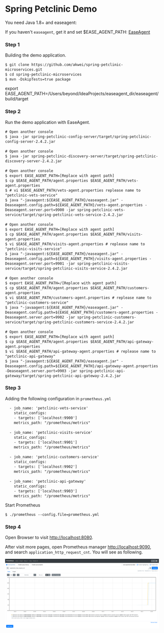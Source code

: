 # Spring Petclinic Demo

You need Java 1.8+ and easeagent:

If you haven't `easeagent`, get it and set $EASE_AGENT_PATH: [EaseAgent](../README.md#get-and-set-environment-variable)

### Step 1
Building the demo application.
```
$ git clone https://github.com/akwei/spring-petclinic-microservices.git
$ cd spring-petclinic-microservices
$ mvn -DskipTests=true package
```

export EASE_AGENT_PATH=/Users/beyond/IdeaProjects/easeagent_dir/easeagent/build/target

### Step 2
Run the demo application with EaseAgent.
```
# Open another console
$ java -jar spring-petclinic-config-server/target/spring-petclinic-config-server-2.4.2.jar

# Open another console
$ java -jar spring-petclinic-discovery-server/target/spring-petclinic-discovery-server-2.4.2.jar

# Open another console
$ export EASE_AGENT_PATH=[Replace with agent path]
$ cp $EASE_AGENT_PATH/agent.properties $EASE_AGENT_PATH/vets-agent.properties
$ # vi $EASE_AGENT_PATH/vets-agent.properties replease name to "petclinic-vets-service"
$ java "-javaagent:${EASE_AGENT_PATH}/easeagent.jar" -Deaseagent.config.path=${EASE_AGENT_PATH}/vets-agent.properties -Deaseagent.server.port=9900 -jar spring-petclinic-vets-service/target/spring-petclinic-vets-service-2.4.2.jar

# Open another console
$ export EASE_AGENT_PATH=[Replace with agent path]
$ cp $EASE_AGENT_PATH/agent.properties $EASE_AGENT_PATH/visits-agent.properties
$ vi $EASE_AGENT_PATH/visits-agent.properties # replease name to "petclinic-visits-service"
$ java "-javaagent:${EASE_AGENT_PATH}/easeagent.jar" -Deaseagent.config.path=${EASE_AGENT_PATH}/visits-agent.properties -Deaseagent.server.port=9901 -jar spring-petclinic-visits-service/target/spring-petclinic-visits-service-2.4.2.jar

# Open another console
$ export EASE_AGENT_PATH=/[Replace with agent path]
$ cp $EASE_AGENT_PATH/agent.properties $EASE_AGENT_PATH/customers-agent.properties
$ vi $EASE_AGENT_PATH/customers-agent.properties # replease name to "petclinic-customers-service"
$ java "-javaagent:${EASE_AGENT_PATH}/easeagent.jar" -Deaseagent.config.path=${EASE_AGENT_PATH}/customers-agent.properties -Deaseagent.server.port=9902 -jar spring-petclinic-customers-service/target/spring-petclinic-customers-service-2.4.2.jar

# Open another console
$ export EASE_AGENT_PATH=[Replace with agent path]
$ cp $EASE_AGENT_PATH/agent.properties $EASE_AGENT_PATH/api-gateway-agent.properties
$ vi $EASE_AGENT_PATH/api-gateway-agent.properties # replease name to "petclinic-api-gateway"
$ java "-javaagent:${EASE_AGENT_PATH}/easeagent.jar" -Deaseagent.config.path=${EASE_AGENT_PATH}/api-gateway-agent.properties -Deaseagent.server.port=9903 -jar spring-petclinic-api-gateway/target/spring-petclinic-api-gateway-2.4.2.jar

```

### Step 3
Adding the following configuration in `prometheus.yml`
```
  - job_name: 'petclinic-vets-service'
    static_configs:
    - targets: ['localhost:9900']
    metrics_path: "/prometheus/metrics"

  - job_name: 'petclinic-visits-service'
    static_configs:
    - targets: ['localhost:9901']
    metrics_path: "/prometheus/metrics"

  - job_name: 'petclinic-customers-service'
    static_configs:
    - targets: ['localhost:9902']
    metrics_path: "/prometheus/metrics"

  - job_name: 'petclinic-api-gateway'
    static_configs:
    - targets: ['localhost:9903']
    metrics_path: "/prometheus/metrics"

```
Start Prometheus
```
$ ./prometheus --config.file=prometheus.yml
```

### Step 4
Open Browser to visit [http://localhost:8080](http://localhost:8080).

After visit more pages, open Prometheus manager [http://localhost:9090](http://localhost:9090), and search `application_http_request_cnt`. You will see as following.

![image](./images/prometheus-petclinic-demo.png)

